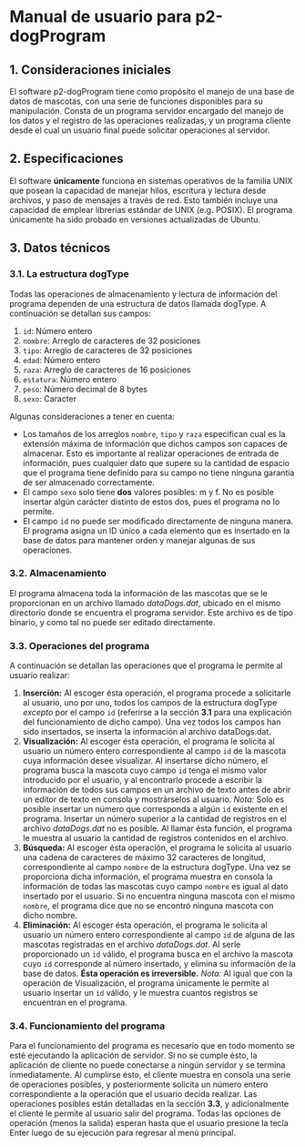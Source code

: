 # Manual de usuario para p2-dogProgram

## 1. Consideraciones iniciales
El software p2-dogProgram tiene como propósito el manejo de una base de datos de mascotas, con una serie de funciones disponibles para su manipulación. Consta de un programa servidor encargado del manejo de los datos y el registro de las operaciones realizadas, y un programa cliente desde el cual un usuario final puede solicitar operaciones al servidor.
## 2. Especificaciones
El software **únicamente** funciona en sistemas operativos de la familia UNIX que posean la capacidad de manejar hilos, escritura y lectura desde archivos, y paso de mensajes a través de red. Esto también incluye una capacidad de emplear librerías estándar de UNIX (e.g. POSIX). El programa únicamente ha sido probado en versiones actualizadas de Ubuntu.
## 3. Datos técnicos
### 3.1. La estructura dogType
Todas las operaciones de almacenamiento y lectura de información del programa dependen de una estructura de datos llamada dogType. A continuación se detallan sus campos:
1. `id`: Número entero
2. `nombre`: Arreglo de caracteres de 32 posiciones
3. `tipo`: Arreglo de caracteres de 32 posiciones
4. `edad`: Número entero
5. `raza`: Arreglo de caracteres de 16 posiciones
6. `estatura`: Número entero
7. `peso`: Número decimal de 8 bytes
8. `sexo`: Caracter

Algunas consideraciones a tener en cuenta:
- Los tamaños de los arreglos `nombre`, `tipo` y `raza` especifican cual es la extensión máxima de información que dichos campos son capaces de almacenar. Esto es importante al realizar operaciones de entrada de información, pues cualquier dato que supere su la cantidad de espacio que el programa tiene definido para su campo no tiene ninguna garantía de ser almacenado correctamente.
- El campo `sexo` solo tiene **dos** valores posibles: m y f. No es posible insertar algún carácter distinto de estos dos, pues el programa no lo permite.
- El campo `id` no puede ser modificado directamente de ninguna manera. El programa asigna un ID único a cada elemento que es insertado en la base de datos para mantener orden y manejar algunas de sus operaciones.
### 3.2. Almacenamiento
El programa almacena toda la información de las mascotas que se le proporcionan en un archivo llamado *dataDogs.dat*, ubicado en el mismo directorio donde se encuentra el programa servidor. Este archivo es de tipo binario, y como tal no puede ser editado directamente.
### 3.3. Operaciones del programa
A continuación se detallan las operaciones que el programa le permite al usuario realizar:
1. **Inserción:** Al escoger ésta operación, el programa procede a solicitarle al usuario, uno por uno, todos los campos de la estructura dogType *excepto* por el campo `id` (referirse a la sección **3.1** para una explicación del funcionamiento de dicho campo). Una vez todos los campos han sido insertados, se inserta la información al archivo dataDogs.dat.
2. **Visualización:** Al escoger ésta operación, el programa le solicita al usuario un número entero correspondiente al campo `id` de la mascota cuya información desee visualizar. Al insertarse dicho número, el programa busca la mascota cuyo campo `id` tenga el mismo valor introducido por el usuario, y al encontrarlo procede a escribir la información de todos sus campos en un archivo de texto antes de abrir un editor de texto en consola y mostrárselos al usuario. *Nota:* Solo es posible insertar un número que corresponda a algún `id` existente en el programa. Insertar un número superior a la cantidad de registros en el archivo *dataDogs.dat* no es posible. Al llamar ésta función, el programa le muestra al usuario la cantidad de registros contenidos en el archivo.
3. **Búsqueda:** Al escoger ésta operación, el programa le solicita al usuario una cadena de caracteres de máximo 32 caracteres de longitud, correspondiente al campo `nombre` de la estructura dogType. Una vez se proporciona dicha información, el programa muestra en consola la información de todas las mascotas cuyo campo `nombre` es igual al dato insertado por el usuario. Si no encuentra ninguna mascota con el mismo `nombre`, el programa dice que no se encontró ninguna mascota con dicho nombre.
4. **Eliminación:** Al escoger ésta operación, el programa le solicita al usuario un número entero correspondiente al campo `id` de alguna de las mascotas registradas en el archivo *dataDogs.dat*. Al serle proporcionado un `id` válido, el programa busca en el archivo la mascota cuyo `id` corresponde al número insertado, y elimina su información de la base de datos. **Ésta operación es irreversible.** *Nota:* Al igual que con la operación de Visualización, el programa únicamente le permite al usuario insertar un `id` válido, y le muestra cuantos registros se encuentran en el programa.
### 3.4. Funcionamiento del programa
Para el funcionamiento del programa es necesario que en todo momento se esté ejecutando la aplicación de servidor. Si no se cumple ésto, la aplicación de cliente no puede conectarse a ningún servidor y se termina inmediatamente.
Al cumplirse ésto, el cliente muestra en consola una serie de operaciones posibles, y posteriormente solicita un número entero correspondiente a la operación que el usuario decida realizar. Las operaciones posibles están detalladas en la sección **3.3**, y adicionalmente el cliente le permite al usuario salir del programa. Todas las opciones de operación (menos la salida) esperan hasta que el usuario presione la tecla Enter luego de su ejecución para regresar al menú principal.
